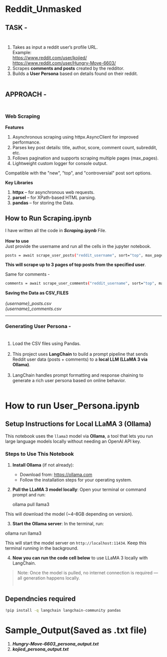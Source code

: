 # Reddit_Unmasked
## TASK - <br><br>
1. Takes as input a reddit user’s profile URL.<br>
Example: <br> 
https://www.reddit.com/user/kojied/ <br>
https://www.reddit.com/user/Hungry-Move-6603/ <br>
2. Scrapes **comments and posts** created by the redditor.<br>
3. Builds a **User Persona** based on details found on their reddit. <br><br>
## APPROACH -<br><br>

### Web Scraping <br>
**Features**<br>
1) Asynchronous scraping using httpx.AsyncClient for improved performance.<br>
2) Parses key post details: title, author, score, comment count, subreddit, etc.<br>
3) Follows pagination and supports scraping multiple pages (max_pages).<br>
4) Lightweight custom logger for console output.<br>

Compatible with the "new", "top", and "controversial" post sort options.

**Key Libraries**<br>
1) **httpx** – for asynchronous web requests.<br>
2) **parsel** – for XPath-based HTML parsing.<br>
3) **pandas** – for storing the Data.<br>
## How to Run Scraping.ipynb
I have written all the code in ***Scraping.ipynb*** File. <br><br>
**How to use**<br>
Just provide the username and run all the  cells in the jupyter notebook.<br>
```bash
posts = await scrape_user_posts("reddit_username", sort="top", max_pages=3)
```
**This will scrape up to 3 pages of top posts from the specified user**.<br>

Same for comments -
```bash
comments = await scrape_user_comments("reddit_username", sort="top", max_pages=3)
```
**Saving the Data as CSV_FILES**<br><br>
*{username}_posts.csv* <br>
*{username}_comments.csv*<br>

---

### Generating User Persona -<br><br>
1) Load the CSV files using Pandas. <br><br>
2) This project uses **LangChain** to build a prompt pipeline that sends Reddit user data (posts + comments) to a **local LLM (LLaMA 3 via Ollama)**.<br><br>
3) LangChain handles prompt formatting and response chaining to generate a rich user persona based on online behavior.<br><br>

# How to run User_Persona.ipynb
##  Setup Instructions for Local LLaMA 3 (Ollama)

This notebook uses the `llama3` model via **Ollama**, a tool that lets you run large language models locally without needing an OpenAI API key.

###  Steps to Use This Notebook

1. **Install Ollama** (if not already):
   - Download from: https://ollama.com
   - Follow the installation steps for your operating system.

2. **Pull the LLaMA 3 model locally**:
   Open your terminal or command prompt and run:<br>
   
   ollama pull llama3

   
This will download the model (~4–8GB depending on version).

3. **Start the Ollama server**:
In the terminal, run:

ollama run llama3

This will start the model server on `http://localhost:11434`. Keep this terminal running in the background.

4.  **Now you can run the code cell below** to use LLaMA 3 locally with LangChain.

>  Note: Once the model is pulled, no internet connection is required — all generation happens locally.<br><br>

## Dependncies required 
```bash
!pip install -q langchain langchain-community pandas
```
# Sample_Output(Saved as .txt file) 
1) ***Hungry-Move-6603_persona_output.txt***
2) ***kojied_persona_output.txt***








